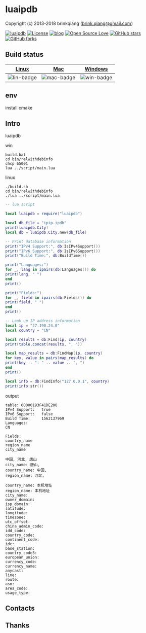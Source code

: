 # luaipdb

Copyright (c) 2013-2018 brinkqiang (brink.qiang@gmail.com)

[![luaipdb](https://img.shields.io/badge/brinkqiang-luaipdb-blue.svg?style=flat-square)](https://github.com/brinkqiang/luaipdb)
[![License](https://img.shields.io/badge/license-MIT-brightgreen.svg)](https://github.com/brinkqiang/luaipdb/blob/master/LICENSE)
[![blog](https://img.shields.io/badge/Author-Blog-7AD6FD.svg)](https://brinkqiang.github.io/)
[![Open Source Love](https://badges.frapsoft.com/os/v3/open-source.png)](https://github.com/brinkqiang)
[![GitHub stars](https://img.shields.io/github/stars/brinkqiang/luaipdb.svg?label=Stars)](https://github.com/brinkqiang/luaipdb) 
[![GitHub forks](https://img.shields.io/github/forks/brinkqiang/luaipdb.svg?label=Fork)](https://github.com/brinkqiang/luaipdb)

## Build status
| [Linux][lin-link] | [Mac][mac-link] | [Windows][win-link] |
| :---------------: | :----------------: | :-----------------: |
| ![lin-badge]      | ![mac-badge]       | ![win-badge]        |

[lin-badge]: https://github.com/brinkqiang/luaipdb/workflows/linux/badge.svg "linux build status"
[lin-link]:  https://github.com/brinkqiang/luaipdb/actions/workflows/linux.yml "linux build status"
[mac-badge]: https://github.com/brinkqiang/luaipdb/workflows/mac/badge.svg "mac build status"
[mac-link]:  https://github.com/brinkqiang/luaipdb/actions/workflows/mac.yml "mac build status"
[win-badge]: https://github.com/brinkqiang/luaipdb/workflows/win/badge.svg "win build status"
[win-link]:  https://github.com/brinkqiang/luaipdb/actions/workflows/win.yml "win build status"

## env
install cmake
## Intro
luaipdb

win
```
build.bat
cd bin/relwithdebinfo
chcp 65001
lua ../script/main.lua
```

linux
```
./build.sh
cd bin/relwithdebinfo
./lua ../script/main.lua
```

```lua
-- lua script

local luaipdb = require("luaipdb")

local db_file = "ipip.ipdb"
print(luaipdb.City)
local db = luaipdb.City.new(db_file)

-- Print database information
print("IPv4 Support:", db:IsIPv4Support())
print("IPv6 Support:", db:IsIPv6Support())
print("Build Time:", db:BuildTime())

print("Languages:")
for _, lang in ipairs(db:Languages()) do
print(lang, " ")
end
print()

print("Fields:")
for _, field in ipairs(db:Fields()) do
print(field, " ")
end
print()

-- Look up IP address information
local ip = "27.190.24.0"
local country = "CN"

local results = db:Find(ip, country)
print(table.concat(results, ", "))

local map_results = db:FindMap(ip, country)
for key, value in pairs(map_results) do
print(key .. ": " .. value .. ", ")
end
print()

local info = db:FindInfo("127.0.0.1", country)
print(info:str())

```

output
```
table: 00000193F41DE200
IPv4 Support:   true      
IPv6 Support:   false     
Build Time:     1562137969
Languages:
CN

Fields:
country_name
region_name
city_name

中国, 河北, 唐山
city_name: 唐山,
country_name: 中国,       
region_name: 河北,        

country_name: 本机地址
region_name: 本机地址
city_name:
owner_domain:
isp_domain:
latitude:
longitude:
timezone:
utc_offset:
china_admin_code:
idd_code:
country_code:
continent_code:
idc:
base_station:
country_code3:
european_union:
currency_code:
currency_name:
anycast:
line:
route:
asn:
area_code:
usage_type:
```
## Contacts

## Thanks
